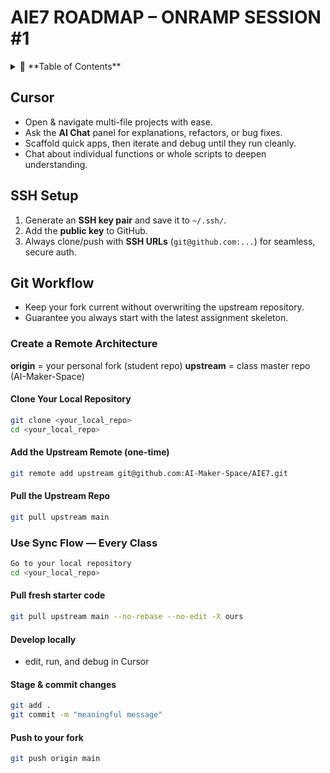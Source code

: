# AIE7 ROADMAP – ONRAMP SESSION #1

<details>
  <summary>📑 **Table of Contents**</summary>

- [Cursor](#cursor)
- [SSH Setup](#ssh-setup)
- [Git Workflow](#git-workflow)
  - [Create a Remote Architecture](#create-a-remote-architecture)
  - [Clone Your Local Repository](#clone-your-local-repository)
  - [Add the Upstream Remote (one-time)](#add-the-upstream-remote-one-time)
  - [Pull the Upstream Repo](#pull-the-upstream-repo)
  - [Use Sync Flow — Every Class](#use-sync-flow--every-class)
    - [Pull fresh starter code](#pull-fresh-starter-code)
    - [Develop locally](#develop-locally)
    - [Stage & commit changes](#stage--commit-changes)
    - [Push to your fork](#push-to-your-fork)

</details>

## Cursor
- Open & navigate multi-file projects with ease.  
- Ask the **AI Chat** panel for explanations, refactors, or bug fixes.  
- Scaffold quick apps, then iterate and debug until they run cleanly.  
- Chat about individual functions or whole scripts to deepen understanding.  

## SSH Setup
1. Generate an **SSH key pair** and save it to `~/.ssh/`.
2. Add the **public key** to GitHub.
3. Always clone/push with **SSH URLs** (`git@github.com:...`) for seamless, secure auth.

## Git Workflow
* Keep your fork current without overwriting the upstream repository.
* Guarantee you always start with the latest assignment skeleton.

### Create a Remote Architecture
**origin** = your personal fork (student repo)
**upstream** = class master repo (AI-Maker-Space)

#### Clone Your Local Repository
```bash
git clone <your_local_repo>
cd <your_local_repo>
```

#### Add the Upstream Remote (one-time)
```bash
git remote add upstream git@github.com:AI-Maker-Space/AIE7.git
```

#### Pull the Upstream Repo
```bash
git pull upstream main
```

### Use Sync Flow — Every Class
```bash
Go to your local repository
cd <your_local_repo>
```

#### Pull fresh starter code
```bash
git pull upstream main --no-rebase --no-edit -X ours
```

#### Develop locally
* edit, run, and debug in Cursor

#### Stage & commit changes
```bash
git add .
git commit -m "meaningful message"
```

#### Push to your fork
```bash
git push origin main
```
